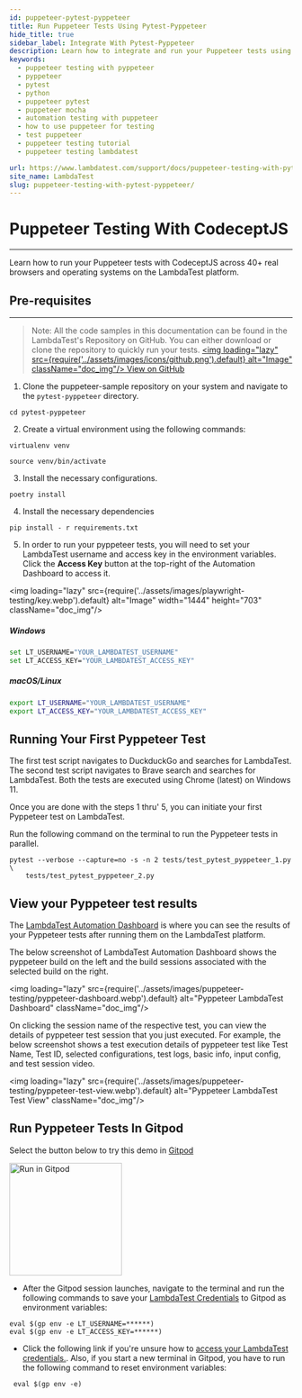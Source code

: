 ```yaml
---
id: puppeteer-pytest-pyppeteer
title: Run Puppeteer Tests Using Pytest-Pyppeteer
hide_title: true
sidebar_label: Integrate With Pytest-Pyppeteer
description: Learn how to integrate and run your Puppeteer tests using Pytest-Pyppeteer across 40+ browser versions on the LambdaTest platform.
keywords:
  - puppeteer testing with pyppeteer
  - pyppeteer
  - pytest
  - python
  - puppeteer pytest
  - puppeteer mocha
  - automation testing with puppeteer
  - how to use puppeteer for testing
  - test puppeteer
  - puppeteer testing tutorial
  - puppeteer testing lambdatest

url: https://www.lambdatest.com/support/docs/puppeteer-testing-with-pytest-pyppeteer/
site_name: LambdaTest
slug: puppeteer-testing-with-pytest-pyppeteer/
---
```

<script type="application/ld+json"
      dangerouslySetInnerHTML={{ __html: JSON.stringify({
       "@context": "https://schema.org",
        "@type": "BreadcrumbList",
        "itemListElement": [{
          "@type": "ListItem",
          "position": 1,
          "name": "LambdaTest",
          "item": "https://www.lambdatest.com"
        },{
          "@type": "ListItem",
          "position": 2,
          "name": "Support",
          "item": "https://www.lambdatest.com/support/docs/"
        },{
          "@type": "ListItem",
          "position": 3,
          "name": "Puppeteer Testing With Pytest-Pyppeteer",
          "item": "https://www.lambdatest.com/support/docs/puppeteer-testing-with-pytest-pyppeteer/"
        }]
      })
    }}
></script>

# Puppeteer Testing With CodeceptJS
* * *

Learn how to run your Puppeteer tests with CodeceptJS across 40+ real browsers and operating systems on the LambdaTest platform. 

## Pre-requisites
***

>Note: All the code samples in this documentation can be found in the LambdaTest's Repository on GitHub. You can either download or clone the repository to quickly run your tests.
<a href="https://github.com/LambdaTest/puppeteer-sample/tree/main/pytest-pyppeteer" className="github__anchor"><img loading="lazy" src={require('../assets/images/icons/github.png').default} alt="Image"  className="doc_img"/> View on GitHub</a>

1. Clone the puppeteer-sample repository on your system and navigate to the `pytest-pyppeteer` directory.
```
cd pytest-pyppeteer
```

2. Create a virtual environment using the following commands:

```
virtualenv venv
```

```
source venv/bin/activate
```

3. Install the necessary configurations.

```
poetry install
```

4. Install the necessary dependencies

```
pip install - r requirements.txt
```

5. In order to run your pyppeteer tests, you will need to set your LambdaTest username and access key in the environment variables. Click the **Access Key** button at the top-right of the Automation Dashboard to access it.

<img loading="lazy" src={require('../assets/images/playwright-testing/key.webp').default} alt="Image" width="1444" height="703"  className="doc_img"/>


##### Windows

```sh
set LT_USERNAME="YOUR_LAMBDATEST_USERNAME"
set LT_ACCESS_KEY="YOUR_LAMBDATEST_ACCESS_KEY"
```

##### macOS/Linux

```sh
export LT_USERNAME="YOUR_LAMBDATEST_USERNAME"
export LT_ACCESS_KEY="YOUR_LAMBDATEST_ACCESS_KEY"
```

## Running Your First Pyppeteer Test

The first test script navigates to DuckduckGo and searches for LambdaTest. The second test script navigates to Brave search and searches for LambdaTest. Both the tests are executed using Chrome (latest) on Windows 11.

Once you are done with the steps 1 thru' 5, you can initiate your first Pyppeteer test on LambdaTest. 

Run the following command on the terminal to run the Pyppeteer tests in parallel.

```
pytest --verbose --capture=no -s -n 2 tests/test_pytest_pyppeteer_1.py \
    tests/test_pytest_pyppeteer_2.py
```

## View your Pyppeteer test results

The [LambdaTest Automation Dashboard](https://automation.lambdatest.com/build) is where you can see the results of your Pyppeteer tests after running them on the LambdaTest platform.

The below screenshot of LambdaTest Automation Dashboard shows the pyppeteer build on the left and the build sessions associated with the selected build on the right.

<img loading="lazy" src={require('../assets/images/puppeteer-testing/pyppeteer-dashboard.webp').default} alt="Pyppeteer LambdaTest Dashboard" className="doc_img"/>

On clicking the session name of the respective test, you can view the details of pyppeteer test session that you just executed. For example, the below screenshot shows a test execution details of pyppeteer test like Test Name, Test ID, selected configurations, test logs, basic info, input config, and test session video.

<img loading="lazy" src={require('../assets/images/puppeteer-testing/pyppeteer-test-view.webp').default} alt="Pyppeteer LambdaTest Test View" className="doc_img"/>

## Run Pyppeteer Tests In Gitpod

Select the button below to try this demo in [Gitpod](https://www.gitpod.io/)

[<img alt="Run in Gitpod" width="200px" align="center" src="https://user-images.githubusercontent.com/70570645/169987363-1408c494-4e2a-4f12-8828-c931eac716b0.png" />](https://gitpod.io/#https://github.com/LambdaTest/pyppeteer-sample)

* After the Gitpod session launches, navigate to the terminal and run the following commands to save your [LambdaTest Credentials](https://accounts.lambdatest.com/detail/profile) to Gitpod as environment variables:

```
eval $(gp env -e LT_USERNAME=******)
eval $(gp env -e LT_ACCESS_KEY=******)
  ```

* Click the following link if you're unsure how to [access your LambdaTest credentials.](https://www.lambdatest.com/support/docs/using-environment-variables-for-authentication-credentials/). Also, if you start a new terminal in Gitpod, you have to run the following command to reset environment variables:
```
 eval $(gp env -e)
```
